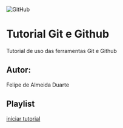 ![GitHub](https://img.shields.io/github/license/felipea1/git-e-github?style=plastic)
# Tutorial Git e Github
Tutorial de uso das ferramentas Git e Github
## Autor:
Felipe de Almeida Duarte
## Playlist
[iniciar tutorial](https://www.youtube.com/watch?v=FF1f4bKYhoo)
